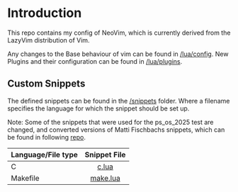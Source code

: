 # Introduction

This repo contains my config of NeoVim, which is currently derived from
the LazyVim distribution of Vim.

Any changes to the Base behaviour of vim can be found in [/lua/config](/lua/config).
New Plugins and their configuration can be found in [/lua/plugins](/lua/plugins).

## Custom Snippets

The defined snippets can be found in the [/snippets](/snippets) folder.
Where a filename specifies the language for which the snippet should be set up.

Note: Some of the snippets that were used for the ps_os_2025 test are changed,
and converted versions of Matti Fischbachs snippets, which can be found in
following [repo](https://github.com/jqyDee/ps_os_25s/tree/main/snippets).

| Language/File type | Snippet File |
|:---------|:-----------:|
| C        | [c.lua](/snippets/c.lua)|
| Makefile | [make.lua](/snippets/make.lua)|
